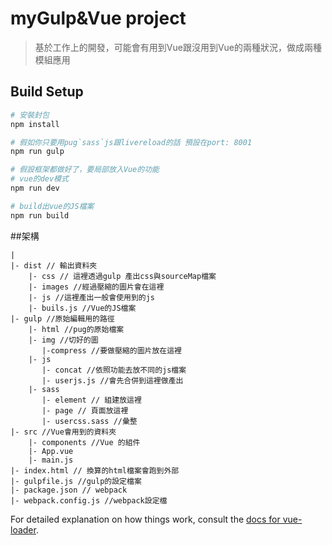 # myGulp&Vue project

> 基於工作上的開發，可能會有用到Vue跟沒用到Vue的兩種狀況，做成兩種模組應用

## Build Setup

``` bash
# 安裝封包
npm install

# 假如你只要用pug`sass`js跟livereload的話 預設在port: 8001
npm run gulp

# 假設框架都做好了，要局部放入Vue的功能
# vue的dev模式
npm run dev

# build出vue的JS檔案
npm run build


```

##架構
```
|
|- dist // 輸出資料夾
    |- css // 這裡透過gulp 產出css與sourceMap檔案
    |- images //經過壓縮的圖片會在這裡 
    |- js //這裡產出一般會使用到的js
    |- buils.js //Vue的JS檔案
|- gulp //原始編輯用的路徑
    |- html //pug的原始檔案
    |- img //切好的圖
       |-compress //要做壓縮的圖片放在這裡
    |- js
       |- concat //依照功能去放不同的js檔案
       |- userjs.js //會先合併到這裡做產出
    |- sass
       |- element // 組建放這裡
       |- page // 頁面放這裡
       |- usercss.sass //彙整
|- src //Vue會用到的資料夾
    |- components //Vue 的組件
    |- App.vue 
    |- main.js 
|- index.html // 換算的html檔案會跑到外部
|- gulpfile.js //gulp的設定檔案
|- package.json // webpack
|- webpack.config.js //webpack設定檔

```
For detailed explanation on how things work, consult the [docs for vue-loader](http://vuejs.github.io/vue-loader).

